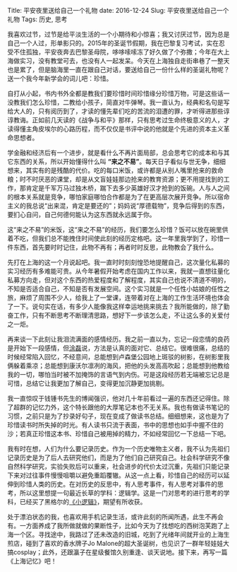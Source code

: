 Title: 平安夜里送给自己一个礼物
date: 2016-12-24
Slug: 平安夜里送给自己一个礼物
Tags: 历史, 思考



我喜欢过节，过节是给平淡生活的一个小期待和小惊喜；我又讨厌过节，因为总是自己一个人过，形单影只的。2015年的圣诞节假期，我在巴黎复习考试，实在忍受不住孤独，平安夜奔去巴黎圣母院，哆哆嗦嗦冻了好久做了个弥撒；今年在大上海做实习，没有教堂可去，也没有人一起发呆。今天在上海独自走街串巷了一整天也是累了，但是脑海里一直在跟自己对话，要送给自己一份什么样的圣诞礼物呢？送一个我今年新学会的词儿吧：珍惜。

自打从小起，书内书外全都是教我们要珍惜时间珍惜缘分珍惜万物，可是这些话一没教我们怎么珍惜，二教给小孩子，简直对牛弹琴。我一直认为，经典和名句是写给大人的，只有阅历到了，才读的懂先辈们吃的苦流的泪遭的罪，才听得进那些谆谆教诲。正如前几天读的《战争与和平》那样，只有思考过生命终极意义的人，才读得懂主角皮埃尔的心路历程，而不仅仅是书评中说的他就是个先进的资本主义革命思想者。

学金融和经济后有一个进步，就是看什么不再片面局部，总会思考它的成本和与其它东西的关系，所以开始懂得什么叫 __“来之不易”__。每天日子看似与世无争，细细想来，其实有的是残酷的代价。吃的每口米饭，或许都是从别人嘴里抢来的救命粮；时不时厌恶的课堂，却是从文盲娃娃那边抢来的教育资源；更不用提找到的工作，那肯定是千军万马过独木桥，踹下去多少英雄好汉才抢到的饭碗。人与人之间的根本关系就是竞争，哪怕家庭哪怕合作都是为了在更高层次展开竞争。所以宿命主义的我总说“出来混，肯定是要还的”；妈妈说“厚德载物”，竞争后得到的东西，要扪心自问，自己何德何能认为这东西就永远属于你。

这“来之不易”的米饭，这“来之不易”的经历，我们要怎么珍惜？饭可以放在碗里供着不吃，但我们总不能拽住时间使此刻的经历定格吧。这一年里我学到了，珍惜一件东西，首先要时时记住，此物不再有；再者时时反思，此物教会了我什么。

先打在上海的这一个月说起吧。我一直时时刻刻惶恐地提醒自己，这次量化私募的实习经历有多难能可贵。从今年暑假开始考虑在国内工作以来，我就一直想往量化私募方向走，但对这个东西的热爱程度和了解程度，其实自己也说不清道不明的，不知是否适合自己，不知是否有发展空间。这个实习就是一个任性小姑娘的任性之旅，麻烦了周围不少人，给我上了一堂课，连带着对在上海的工作生活环境也体会了一下。说句实在话，有多少人能像我这样幸运地挑来挑去？我所能做的，除了勤奋工作，只有不断思考不断理清思路，想好下一步该怎么走，不让这么多的关爱付之一炬。

再来谈一下此刻让我泪流满面的感情经历。我之前一直以为，忘记一段恋情的良药是开始下一段感情，但[涂磊](http://baike.baidu.com/view/1184420.htm)说，方法是认真的面对它、总结它。很难很痛，总结的时候经常陷入回忆，不经意间，总能想到卢森堡公园地上斑驳的树影，在树影里我俩躲着乘凉；总能想到康沃尔凛冽的海风，把他的头发高高吹起；总能想到他教给我的一切，哪怕当时被不加掩饰的言语气到内伤。可是这段经历若无端被忘记总是可惜，总结它让我更加了解自己，变得更加沉静更加挑剔。

我一直惊叹于钱锺书先生的博闻强识，他对几十年前看过一遍的东西还记得住。除了超群的记忆力外，这个特长跟他的大厚笔记本也不无关系。我也有做读书笔记的习惯，之前只是为了抄录好句子，现在变成了做读书总结。细细想来，这也是为了珍惜读书时所失掉的时光。有人读书只流于表面，书中的思想也如手中握不住的沙；若真正珍惜这本书、珍惜自己被用掉的精力，不如经常回忆一下总结一下吧。

我有时在想，人们为什么要记录历史。作为一个历史唯物主义者，我不认为先祖们记录历史是为了后人去研究他们，而是为了他们自己研究自己。社会科学研究不像自然科学研究，实验失败后可以重来，社会进步的代价太过沉重，先祖们只能记录下来对过往事件慢慢咀嚼以避免重蹈覆辙。从这一点上看，珍惜自己的经历可以延伸到珍惜人类的历史。在对历史的反思中，有人思考事件，有人思考对事件的思考，所以这里想提一句最近长草的学科：逻辑学。这是一门对思考的进行思考的学科，已经买了黑格尔的[《小逻辑》](http://baike.baidu.com/view/340170.htm)，期望有所收获。

处于漂泊状态的我，也喜欢用手机记录生活，或许此刻的所闻所遇，此生不再会有。一方面养成了我所做就做的果断性子，比如今天为了找想吃的西树泡芙跑了上海一个区。寻找途中，我路过了还未改造的旧城，吃到了光绪年间就开业的上海生煎店，碰到了喜欢的香水牌子Jo Malone的超大圣诞树，也见识了一群年轻娃娃大搞cosplay；此外，还跟瀛子在星级餐馆久别重逢、谈天说地。接下来，再写一篇《上海记忆》吧！
